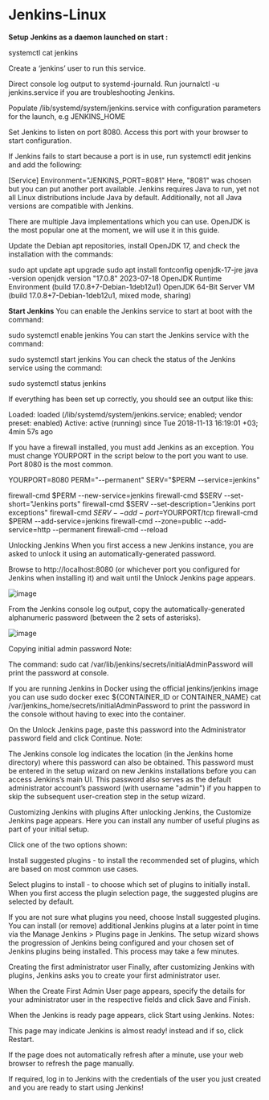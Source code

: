 # Jenkins-Linux
**Setup Jenkins as a daemon launched on start :**

systemctl cat jenkins

Create a ‘jenkins’ user to run this service.

Direct console log output to systemd-journald. Run journalctl -u jenkins.service if you are troubleshooting Jenkins.

Populate /lib/systemd/system/jenkins.service with configuration parameters for the launch, e.g JENKINS_HOME

Set Jenkins to listen on port 8080. Access this port with your browser to start configuration.

If Jenkins fails to start because a port is in use, run systemctl edit jenkins and add the following:

[Service]
Environment="JENKINS_PORT=8081"
Here, "8081" was chosen but you can put another port available.
Jenkins requires Java to run, yet not all Linux distributions include Java by default. Additionally, not all Java versions are compatible with Jenkins.

There are multiple Java implementations which you can use. OpenJDK is the most popular one at the moment, we will use it in this guide.

Update the Debian apt repositories, install OpenJDK 17, and check the installation with the commands:

sudo apt update
apt upgrade
sudo apt install fontconfig openjdk-17-jre
java -version
openjdk version "17.0.8" 2023-07-18
OpenJDK Runtime Environment (build 17.0.8+7-Debian-1deb12u1)
OpenJDK 64-Bit Server VM (build 17.0.8+7-Debian-1deb12u1, mixed mode, sharing)


**Start Jenkins**
You can enable the Jenkins service to start at boot with the command:

sudo systemctl enable jenkins
You can start the Jenkins service with the command:

sudo systemctl start jenkins
You can check the status of the Jenkins service using the command:

sudo systemctl status jenkins

If everything has been set up correctly, you should see an output like this:

Loaded: loaded (/lib/systemd/system/jenkins.service; enabled; vendor preset: enabled)
Active: active (running) since Tue 2018-11-13 16:19:01 +03; 4min 57s ago

If you have a firewall installed, you must add Jenkins as an exception. You must change YOURPORT in the script below to the port you want to use. Port 8080 is the most common.

YOURPORT=8080
PERM="--permanent"
SERV="$PERM --service=jenkins"

firewall-cmd $PERM --new-service=jenkins
firewall-cmd $SERV --set-short="Jenkins ports"
firewall-cmd $SERV --set-description="Jenkins port exceptions"
firewall-cmd $SERV --add-port=$YOURPORT/tcp
firewall-cmd $PERM --add-service=jenkins
firewall-cmd --zone=public --add-service=http --permanent
firewall-cmd --reload



Unlocking Jenkins
When you first access a new Jenkins instance, you are asked to unlock it using an automatically-generated password.

Browse to http://localhost:8080 (or whichever port you configured for Jenkins when installing it) and wait until the Unlock Jenkins page appears.

![image](https://github.com/Sachinkv0201/Jenkins-Linux/assets/170386275/d6bd6432-ee9c-4adc-9ce7-830e8f328a21)


From the Jenkins console log output, copy the automatically-generated alphanumeric password (between the 2 sets of asterisks).

![image](https://github.com/Sachinkv0201/Jenkins-Linux/assets/170386275/0de7a69e-6dfa-4b06-8231-5fc7534ee487)

Copying initial admin password
Note:

The command: sudo cat /var/lib/jenkins/secrets/initialAdminPassword will print the password at console.

If you are running Jenkins in Docker using the official jenkins/jenkins image you can use sudo docker exec ${CONTAINER_ID or CONTAINER_NAME} cat /var/jenkins_home/secrets/initialAdminPassword to print the password in the console without having to exec into the container.

On the Unlock Jenkins page, paste this password into the Administrator password field and click Continue.
Note:

The Jenkins console log indicates the location (in the Jenkins home directory) where this password can also be obtained. This password must be entered in the setup wizard on new Jenkins installations before you can access Jenkins’s main UI. This password also serves as the default administrator account’s password (with username "admin") if you happen to skip the subsequent user-creation step in the setup wizard.

Customizing Jenkins with plugins
After unlocking Jenkins, the Customize Jenkins page appears. Here you can install any number of useful plugins as part of your initial setup.

Click one of the two options shown:

Install suggested plugins - to install the recommended set of plugins, which are based on most common use cases.

Select plugins to install - to choose which set of plugins to initially install. When you first access the plugin selection page, the suggested plugins are selected by default.

If you are not sure what plugins you need, choose Install suggested plugins. You can install (or remove) additional Jenkins plugins at a later point in time via the Manage Jenkins > Plugins page in Jenkins.
The setup wizard shows the progression of Jenkins being configured and your chosen set of Jenkins plugins being installed. This process may take a few minutes.

Creating the first administrator user
Finally, after customizing Jenkins with plugins, Jenkins asks you to create your first administrator user.

When the Create First Admin User page appears, specify the details for your administrator user in the respective fields and click Save and Finish.

When the Jenkins is ready page appears, click Start using Jenkins.
Notes:

This page may indicate Jenkins is almost ready! instead and if so, click Restart.

If the page does not automatically refresh after a minute, use your web browser to refresh the page manually.

If required, log in to Jenkins with the credentials of the user you just created and you are ready to start using Jenkins!



